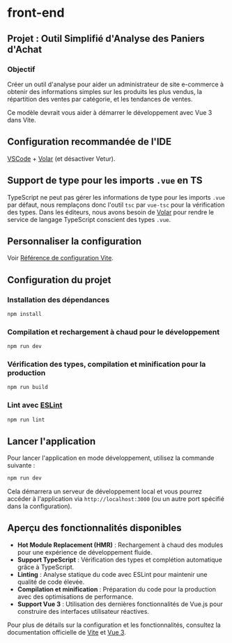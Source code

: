 # front-end

## Projet : Outil Simplifié d'Analyse des Paniers d'Achat

### Objectif
Créer un outil d'analyse pour aider un administrateur de site e-commerce à obtenir des informations simples sur les produits les plus vendus, la répartition des ventes par catégorie, et les tendances de ventes.

Ce modèle devrait vous aider à démarrer le développement avec Vue 3 dans Vite.

## Configuration recommandée de l'IDE

[VSCode](https://code.visualstudio.com/) + [Volar](https://marketplace.visualstudio.com/items?itemName=Vue.volar) (et désactiver Vetur).

## Support de type pour les imports `.vue` en TS

TypeScript ne peut pas gérer les informations de type pour les imports `.vue` par défaut, nous remplaçons donc l'outil `tsc` par `vue-tsc` pour la vérification des types. Dans les éditeurs, nous avons besoin de [Volar](https://marketplace.visualstudio.com/items?itemName=Vue.volar) pour rendre le service de langage TypeScript conscient des types `.vue`.

## Personnaliser la configuration

Voir [Référence de configuration Vite](https://vite.dev/config/).

## Configuration du projet

### Installation des dépendances

```sh
npm install
```

### Compilation et rechargement à chaud pour le développement

```sh
npm run dev
```

### Vérification des types, compilation et minification pour la production

```sh
npm run build
```

### Lint avec [ESLint](https://eslint.org/)

```sh
npm run lint
```

## Lancer l'application

Pour lancer l'application en mode développement, utilisez la commande suivante :

```sh
npm run dev
```

Cela démarrera un serveur de développement local et vous pourrez accéder à l'application via `http://localhost:3000` (ou un autre port spécifié dans la configuration).

## Aperçu des fonctionnalités disponibles

- **Hot Module Replacement (HMR)** : Rechargement à chaud des modules pour une expérience de développement fluide.
- **Support TypeScript** : Vérification des types et complétion automatique grâce à TypeScript.
- **Linting** : Analyse statique du code avec ESLint pour maintenir une qualité de code élevée.
- **Compilation et minification** : Préparation du code pour la production avec des optimisations de performance.
- **Support Vue 3** : Utilisation des dernières fonctionnalités de Vue.js pour construire des interfaces utilisateur réactives.

Pour plus de détails sur la configuration et les fonctionnalités, consultez la documentation officielle de [Vite](https://vite.dev/) et [Vue 3](https://v3.vuejs.org/).
